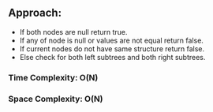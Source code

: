 ## Approach:
* If both nodes are null return true.
* If any of node is null or values are not equal return false.
* If current nodes do not have same structure return false.
* Else check for both left subtrees and both right subtrees.
​
### Time Complexity: O(N)
### Space Complexity: O(N)